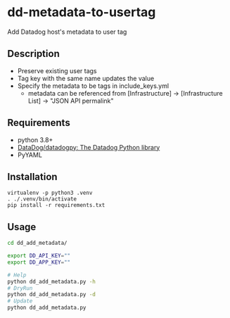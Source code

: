 # dd-metadata-to-usertag
Add Datadog host's metadata to user tag

## Description

* Preserve existing user tags
* Tag key with the same name updates the value
* Specify the metadata to be tags in include_keys.yml
    * metadata can be referenced from [Infrastructure] -> [Infrastructure List] -> "JSON API permalink"

## Requirements

* python 3.8+
* [DataDog/datadogpy: The Datadog Python library](https://github.com/DataDog/datadogpy)
* PyYAML

## Installation

```
virtualenv -p python3 .venv
. ./.venv/bin/activate
pip install -r requirements.txt
```

## Usage

```bash
cd dd_add_metadata/

export DD_API_KEY=""
export DD_APP_KEY=""

# Help
python dd_add_metadata.py -h
# DryRun
python dd_add_metadata.py -d
# Update
python dd_add_metadata.py
```
